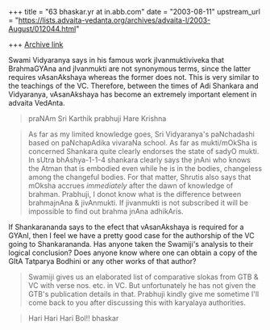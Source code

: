 +++
title = "63 bhaskar.yr at in.abb.com"
date = "2003-08-11"
upstream_url = "https://lists.advaita-vedanta.org/archives/advaita-l/2003-August/012044.html"

+++
[Archive link](https://lists.advaita-vedanta.org/archives/advaita-l/2003-August/012044.html)


Swami Vidyaranya says in his famous work jIvanmuktiviveka that
BrahmaGYAna and jIvanmukti are not synonymous terms, since the latter
requires vAsanAkshaya whereas the former does not. This is very similar
to the teachings of the VC. Therefore, between the times of Adi
Shankara and Vidyaranya, vAsanAkshaya has become an extremely important
element in advaita VedAnta.

>  praNAm Sri Karthik prabhuji
>  Hare Krishna

>  As far as my limited knowledge goes, Sri Vidyaranya's paNchadashi based
on paNchapAdika vivaraNa school.  As far as mukti/mOkSha is concerned
Shankara quite clearly endorses the state of sadyO mukti. In sUtra
bhAshya-1-1-4 shankara clearly says the jnAni who knows the Atman that is
embodied even while he is in the bodies, changeless among the changeful
bodies. For that matter,  Shrutis also says that mOksha accrues
*immediately* after the dawn of knowledge of brahman.  Prabhuji, I donot
know what is the difference between brahmajnAna & jivAnmukti.  If
jivanmukti is not subscribed it will be impossible to find out brahma jnAna
adhikAris.

If Shankarananda says to the efect that vAsanAkshaya is required for a
GYAnI, then I feel we have a pretty good case for the authorship of the
VC going to Shankarananda. Has anyone taken the Swamiji's analysis to
their logical conclusion? Does anyone know where one can obtain a copy
of the GItA Tatparya Bodhini or any other works of that author?

>  Swamiji gives us an elaborated  list of comparative slokas from GTB & VC
with verse nos. etc. in VC.  But unfortunately he has not given the GTB's
publication details in that. Prabhuji kindly give me sometime I'll come
back to you after discussing this with karyalaya authorities.

> Hari Hari Hari Bol!!
>  bhaskar


